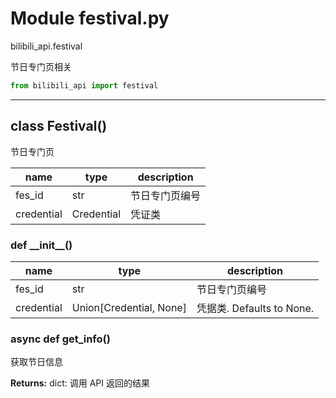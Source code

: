 # Module festival.py


bilibili_api.festival

节日专门页相关


``` python
from bilibili_api import festival
```

---

## class Festival()

节日专门页


| name | type | description |
| - | - | - |
| fes_id | str | 节日专门页编号 |
| credential | Credential | 凭证类 |


### def \_\_init\_\_()


| name | type | description |
| - | - | - |
| fes_id | str | 节日专门页编号 |
| credential | Union[Credential, None] | 凭据类. Defaults to None. |


### async def get_info()

获取节日信息



**Returns:** dict: 调用 API 返回的结果




